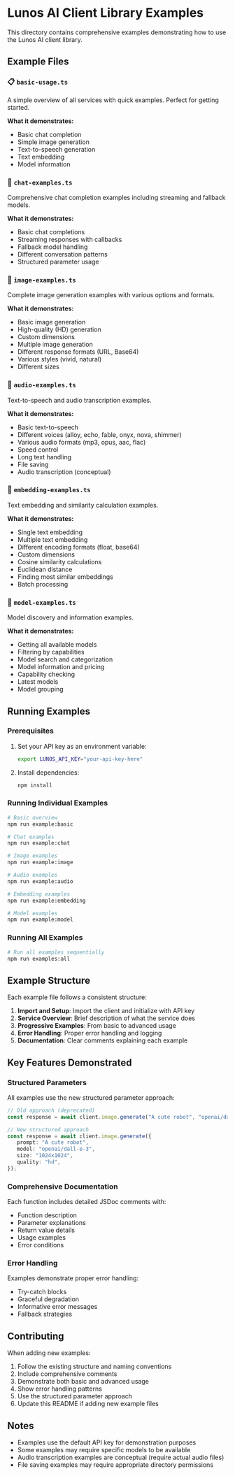 # Lunos AI Client Library Examples

This directory contains comprehensive examples demonstrating how to use the Lunos AI client library.

## Example Files

### 📋 `basic-usage.ts`

A simple overview of all services with quick examples. Perfect for getting started.

**What it demonstrates:**

-  Basic chat completion
-  Simple image generation
-  Text-to-speech generation
-  Text embedding
-  Model information

### 💬 `chat-examples.ts`

Comprehensive chat completion examples including streaming and fallback models.

**What it demonstrates:**

-  Basic chat completions
-  Streaming responses with callbacks
-  Fallback model handling
-  Different conversation patterns
-  Structured parameter usage

### 🎨 `image-examples.ts`

Complete image generation examples with various options and formats.

**What it demonstrates:**

-  Basic image generation
-  High-quality (HD) generation
-  Custom dimensions
-  Multiple image generation
-  Different response formats (URL, Base64)
-  Various styles (vivid, natural)
-  Different sizes

### 🎵 `audio-examples.ts`

Text-to-speech and audio transcription examples.

**What it demonstrates:**

-  Basic text-to-speech
-  Different voices (alloy, echo, fable, onyx, nova, shimmer)
-  Various audio formats (mp3, opus, aac, flac)
-  Speed control
-  Long text handling
-  File saving
-  Audio transcription (conceptual)

### 🔢 `embedding-examples.ts`

Text embedding and similarity calculation examples.

**What it demonstrates:**

-  Single text embedding
-  Multiple text embedding
-  Different encoding formats (float, base64)
-  Custom dimensions
-  Cosine similarity calculations
-  Euclidean distance
-  Finding most similar embeddings
-  Batch processing

### 🤖 `model-examples.ts`

Model discovery and information examples.

**What it demonstrates:**

-  Getting all available models
-  Filtering by capabilities
-  Model search and categorization
-  Model information and pricing
-  Capability checking
-  Latest models
-  Model grouping

## Running Examples

### Prerequisites

1. Set your API key as an environment variable:

   ```bash
   export LUNOS_API_KEY="your-api-key-here"
   ```

2. Install dependencies:
   ```bash
   npm install
   ```

### Running Individual Examples

```bash
# Basic overview
npm run example:basic

# Chat examples
npm run example:chat

# Image examples
npm run example:image

# Audio examples
npm run example:audio

# Embedding examples
npm run example:embedding

# Model examples
npm run example:model
```

### Running All Examples

```bash
# Run all examples sequentially
npm run examples:all
```

## Example Structure

Each example file follows a consistent structure:

1. **Import and Setup**: Import the client and initialize with API key
2. **Service Overview**: Brief description of what the service does
3. **Progressive Examples**: From basic to advanced usage
4. **Error Handling**: Proper error handling and logging
5. **Documentation**: Clear comments explaining each example

## Key Features Demonstrated

### Structured Parameters

All examples use the new structured parameter approach:

```typescript
// Old approach (deprecated)
const response = await client.image.generate("A cute robot", "openai/dall-e-3");

// New structured approach
const response = await client.image.generate({
   prompt: "A cute robot",
   model: "openai/dall-e-3",
   size: "1024x1024",
   quality: "hd",
});
```

### Comprehensive Documentation

Each function includes detailed JSDoc comments with:

-  Function description
-  Parameter explanations
-  Return value details
-  Usage examples
-  Error conditions

### Error Handling

Examples demonstrate proper error handling:

-  Try-catch blocks
-  Graceful degradation
-  Informative error messages
-  Fallback strategies

## Contributing

When adding new examples:

1. Follow the existing structure and naming conventions
2. Include comprehensive comments
3. Demonstrate both basic and advanced usage
4. Show error handling patterns
5. Use the structured parameter approach
6. Update this README if adding new example files

## Notes

-  Examples use the default API key for demonstration purposes
-  Some examples may require specific models to be available
-  Audio transcription examples are conceptual (require actual audio files)
-  File saving examples may require appropriate directory permissions
